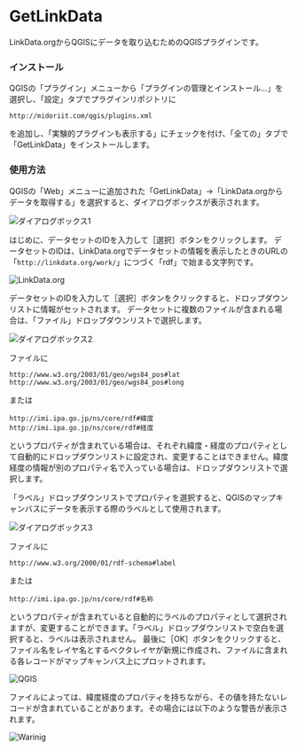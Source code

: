 # GetLinkData
LinkData.orgからQGISにデータを取り込むためのQGISプラグインです。

### インストール
QGISの「プラグイン」メニューから「プラグインの管理とインストール…」を選択し、「設定」タブでプラグインリポジトリに
```
http://midoriit.com/qgis/plugins.xml
```
を追加し、「実験的プラグインも表示する」にチェックを付け、「全ての」タブで「GetLinkData」をインストールします。

### 使用方法
QGISの「Web」メニューに追加された「GetLinkData」→「LinkData.orgからデータを取得する」を選択すると、ダイアログボックスが表示されます。

![ダイアログボックス1](http://midoriit.com/images/2015/12/GetLinkData01.png)

はじめに、データセットのIDを入力して［選択］ボタンをクリックします。
データセットのIDは、LinkData.orgでデータセットの情報を表示したときのURLの「```http://linkdata.org/work/```」につづく「rdf」で始まる文字列です。

![LinkData.org](http://midoriit.com/images/2015/12/GetLinkData02.png)

データセットのIDを入力して［選択］ボタンをクリックすると、ドロップダウンリストに情報がセットされます。
データセットに複数のファイルが含まれる場合は、「ファイル」ドロップダウンリストで選択します。

![ダイアログボックス2](http://midoriit.com/images/2015/12/GetLinkData03.png)

ファイルに
```
http://www.w3.org/2003/01/geo/wgs84_pos#lat
http://www.w3.org/2003/01/geo/wgs84_pos#long
```
または
````
http://imi.ipa.go.jp/ns/core/rdf#緯度
http://imi.ipa.go.jp/ns/core/rdf#経度
````
というプロパティが含まれている場合は、それぞれ緯度・経度のプロパティとして自動的にドロップダウンリストに設定され、変更することはできません。緯度経度の情報が別のプロパティ名で入っている場合は、ドロップダウンリストで選択します。

「ラベル」ドロップダウンリストでプロパティを選択すると、QGISのマップキャンバスにデータを表示する際のラベルとして使用されます。

![ダイアログボックス3](http://midoriit.com/images/2015/12/GetLinkData04.png)

ファイルに
```
http://www.w3.org/2000/01/rdf-schema#label
```
または
````
http://imi.ipa.go.jp/ns/core/rdf#名称
````
というプロパティが含まれていると自動的にラベルのプロパティとして選択されますが、変更することができます。「ラベル」ドロップダウンリストで空白を選択すると、ラベルは表示されません。
最後に［OK］ボタンをクリックすると、ファイル名をレイヤ名とするベクタレイヤが新規に作成され、ファイルに含まれる各レコードがマップキャンバス上にプロットされます。

![QGIS](http://midoriit.com/images/2015/12/GetLinkData05.png)

ファイルによっては、緯度経度のプロパティを持ちながら、その値を持たないレコードが含まれていることがあります。その場合には以下のような警告が表示されます。

![Warinig](http://midoriit.com/images/2015/12/GetLinkData06b.png)

